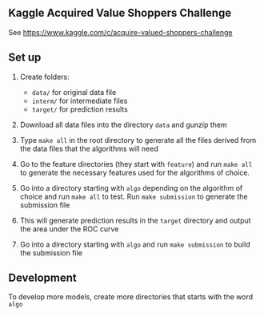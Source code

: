 Kaggle Acquired Value Shoppers Challenge
----------------------------------------

See https://www.kaggle.com/c/acquire-valued-shoppers-challenge

Set up
------

1. Create folders:
    * `data/` for original data file
    * `interm/` for intermediate files
    * `target/` for prediction results

2. Download all data files into the directory `data` and gunzip them

3. Type `make all` in the root directory to generate all the files derived from
   the data files that the algorithms will need

4. Go to the feature directories (they start with `feature`) and run `make all`
   to generate the necessary features used for the algorithms of choice.

5. Go into a directory starting with `algo` depending on the algorithm of choice
   and run `make all` to test. Run `make submission` to generate the submission file

6. This will generate prediction results in the `target` directory and output
   the area under the ROC curve

6. Go into a directory starting with `algo` and run `make submission` to build the
   submission file

Development
-----------

To develop more models, create more directories that starts with the word `algo`
